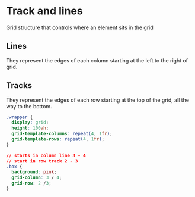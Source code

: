 # Track and lines

Grid structure that controls where an element sits in the grid

## Lines

They represent the edges of each column starting at the left to the right of grid.

## Tracks

They represent the edges of each row starting at the top of the grid, all the way to the bottom.

```css
.wrapper {
  display: grid;
  height: 100vh;
  grid-template-columns: repeat(4, 1fr);
  grid-template-rows: repeat(4, 1fr);
}

// starts in column line 3 - 4
// start in row track 2 - 3
.box {
  background: pink;
  grid-column: 3 / 4;
  grid-row: 2 /3;
}
```
